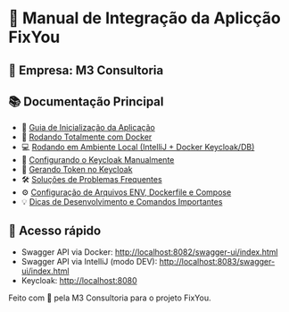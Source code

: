 # 📘 Manual de Integração da Aplicção FixYou

## 🏢 Empresa: M3 Consultoria

## 📚 Documentação Principal

- 🚀 [Guia de Inicialização da Aplicação](docs/START_APPLICATION_GUIDE.md)
- 🐳 [Rodando Totalmente com Docker](docs/DOCKER_SETUP_GUIDE.md)
- 💻 [Rodando em Ambiente Local (IntelliJ + Docker Keycloak/DB)](docs/LOCAL_DEV_SETUP_GUIDE.md)
- 🔐 [Configurando o Keycloak Manualmente](docs/KEYCLOAK_CONFIGURATION_GUIDE.md)
- 🔑 [Gerando Token no Keycloak](docs/KEYCLOAK_TOKEN_RETRIEVAL_GUIDE.md)
- 🛠️ [Soluções de Problemas Frequentes](docs/TROUBLESHOOTING_GUIDE.md)
- ⚙️ [Configuração de Arquivos ENV, Dockerfile e Compose](docs/ENVIRONMENT_CONFIGURATION_GUIDE.md)
- 💡 [Dicas de Desenvolvimento e Comandos Importantes](docs/DICAS_DESENVOLVIMENTO_COMANDOS.md)

## 🔗 Acesso rápido

- Swagger API via Docker: [http://localhost:8082/swagger-ui/index.html](http://localhost:8082/swagger-ui/index.html)
- Swagger API via IntelliJ (modo DEV): [http://localhost:8083/swagger-ui/index.html](http://localhost:8083/swagger-ui/index.html)
- Keycloak: [http://localhost:8080](http://localhost:8080)

Feito com 💙 pela M3 Consultoria para o projeto FixYou.